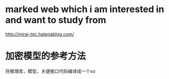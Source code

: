 # marked web which i am interested in and want to study from
http://mirai-tec.hatenablog.com/

# 加密模型的参考方法
将推理库，模型，关键接口代码编译成一个so



